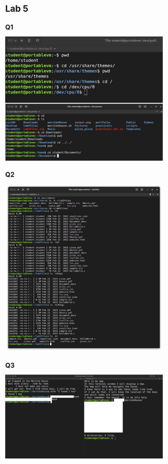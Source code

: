 # Lab 5

## Q1

![img](q1.1.png)
![img](q1.2.png)

## Q2

![img](q2.1.png)

## Q3

![img](examplesolution.png)